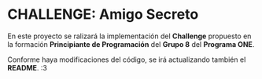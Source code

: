 <h1>CHALLENGE: Amigo Secreto</h1>

En este proyecto se ralizará la implementación del **Challenge** propuesto en la formación **Principiante de Programación** del **Grupo 8** del **Programa ONE**.

Conforme haya modificaciones del código, se irá actualizando también el **README**. :3
